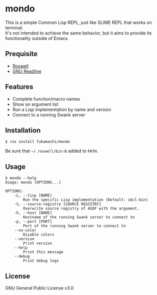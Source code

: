 # mondo

This is a simple Common Lisp REPL, just like SLIME REPL that works on terminal.  
It's not intended to achieve the same behavior, but it aims to provide its functionality outside of Emacs.

## Prequisite

* [Roswell](https://github.com/roswell/roswell)
* [GNU Readline](https://tiswww.case.edu/php/chet/readline/rltop.html)

## Features

* Complete function/macro names
* Show an argument list
* Run a Lisp implementation by name and version
* Connect to a running Swank server

## Installation

```
$ ros install fukamachi/mondo
```

Be sure that `~/.roswell/bin` is added to `PATH`.

## Usage

```
$ mondo --help
Usage: mondo [OPTIONS...]

OPTIONS:
    -L, --lisp [NAME]
        Run the specific Lisp implementation (Default: sbcl-bin)
    -S, --source-registry [SOURCE REGISTRY]
        Overwrite source registry of ASDF with the argument.
    -h, --host [NAME]
        Hostname of the running Swank server to connect to
    -p, --port [PORT]
        Port of the running Swank server to connect to
    --no-color
        Disable colors
    --version
        Print version
    --help
        Print this message
    --debug
        Print debug logs
```

## License

GNU General Public License v3.0
